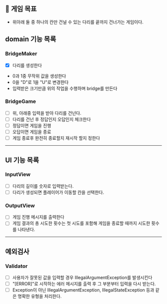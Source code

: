 ## 🚀 게임 목표
- 위아래 둘 중 하나의 칸만 건널 수 있는 다리를 끝까지 건너가는 게임이다.

## domain 기능 목록

### BridgeMaker
 -[x] 다리를 생성한다
 - 0과 1중 무작위 값을 생성한다
 - 0을 "D"로 1을 "U"로 변경한다
 - 입력받은 크기만큼 위의 작업을 수행하며 bridge를 만든다

### BridgeGame
 - [ ] 위, 아래중 입력을 받아 다리를 건넌다.
 - [ ] 다리를 건넌 후 정답인지 오답인지 체크한다
 - [ ] 정답이면 게임을 진행
 - [ ] 오답이면 게임을 종료
 - [ ] 게임 종료후 완전히 종료할지 재시작 할지 정한다

---

## UI 기능 목록
### InputView
-[ ] 다리의 길이를 숫자로 입력받는다.
-[ ] 다리가 생성되면 플레이어가 이동할 칸을 선택한다.

### OutputView
- [ ] 게임 진행 메시지를 출력한다
- [ ] 게임 결과의 총 시도한 횟수는 첫 시도를 포함해 게임을 종료할 때까지 시도한 횟수를 나타낸다.

---
## 예외검사
### Validator
- [ ] 사용자가 잘못된 값을 입력할 경우 IllegalArgumentException를 발생시킨다 
- [ ] "[ERROR]"로 시작하는 에러 메시지를 출력 후 그 부분부터 입력을 다시 받는다.
- [ ] Exception이 아닌 IllegalArgumentException, IllegalStateException 등과 같은 명확한 유형을 처리한다.